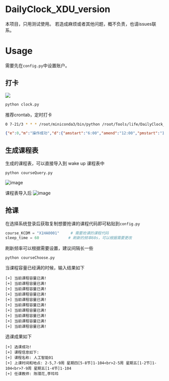 # DailyClock_XDU_version

本项目，只用测试使用。
若造成麻烦或者其他问题，概不负责，也请issues联系。

# Usage

需要先在`config.py`中设置账户。

## 打卡

![](https://imgapp.xidian.edu.cn/image/3/c79542c7e343b40237be127b328846f0.jpg)

```bash
python clock.py
```

推荐crontab，定时打卡

```bash
0 7-21/3 * * * /root/miniconda3/bin/python /root/Tools/life/DailyClock_XDU_version/clock.py >> /root/Tools/life/DailyClock_XDU_version/xidiandailyup_log
```

```json
{"e":0,"m":"操作成功","d":{"amstart":"6:00","amend":"12:00","pmstart":"12:01","pmend":"18:00","image":"image/3/c79542c7e343b40237be127b328846f0.jpg","title":"晨午晚检","desc":"温馨提示： 不外出、不聚集、 戴口罩、勤洗手、开窗通风、发热就诊"}}
```

## 生成课程表

生成的课程表，可以直接导入到 wake up 课程表中

```bash
python courseQuery.py
```
![image](https://user-images.githubusercontent.com/50180586/188258290-95dbf261-a669-44d6-bb04-fbe861d5f22b.png)

课程表导入后
![image](https://user-images.githubusercontent.com/50180586/188258572-3c0c020a-1067-4b73-b935-115dfcd53335.png)

## 抢课

在选择系统登录后获取复制想要抢课的课程代码即可粘贴到`config.py`

```python
course_KCDM = "X1HA0001"     # 需要抢课的课程代码
sleep_time = 60 			# 刷新的频率60s，可以根据需要更改
```

刷新频率可以根据需要设置，建议间隔长一些

```python
python courseChoose.py
```

当课程容量已经满的时候，输入结果如下

```
[+] 当前课程容量已满!
[+] 当前课程容量已满!
[+] 当前课程容量已满!
[+] 当前课程容量已满!
[+] 当前课程容量已满!
[+] 当前课程容量已满!
[+] 当前课程容量已满!
[+] 当前课程容量已满!
[+] 当前课程容量已满!
[+] 当前课程容量已满!
```

选课成果如下

```
[+] 选课成功!
[+] 课程信息如下:
[+] 课程名称: 人工智能01
[+] 上课时间和地点: 2-5,7-9周 星期四[5-8节]1-104<br>2-5周 星期五[1-2节]1-104<br>7-9周 星期五[1-4节]1-104
[+] 任课教师: 陈璞花,李玲玲
```